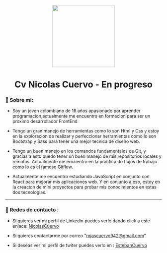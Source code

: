 <div id="Header" align="center">
   <img src="https://media.giphy.com/media/LaVp0AyqR5bGsC5Cbm/giphy.gif" width="200">
   <h1 align="center">Cv Nicolas Cuervo - En progreso</h1>
</div>

###  🧑 Sobre mi:
   
- Soy un joven colombiano de 16 años apasionado por aprender programacion,actualmente me encuentro en formacion para ser un proximo desarrollador FrontEnd
   
- Tengo un gran manejo de herramientas como lo son Html y Css y estoy en la exploracion de realizar y perfeccionar herramientas como lo son
  Bootstrap y Sass para tener una mejor tecnica de diseño web.

- Tengo un buen manejo en los comandos fundamentales de Git, y gracias a esto puedo tener un buen manejo de mis repositorios locales y remotos. Actualmente me encuentro en la practica de flujos de trabajo como lo es el famoso Gitflow.
   
- Actualmente me encuentro estudiando JavaScript en conjunto con React para mejorar mis aplicaciones web. Y en conjunto a eso, estoy en la creacion de mini proyectos para probar mis conocimientos en estas dos tecnologias.
   
---

### 📱 Redes de contacto :
   
- Si quieres ver mi perfil de Linkedin puedes verlo dando click a este enlace: [NicolasCuervo](https://www.linkedin.com/in/nicolas-esteban-rojas-cuervo-9b72831ba/)

- Si quieres contactarme por correo  "rojascuervo942@gmail.com"
   
- Si deseas ver mi perfil de twiter puedes verlo en : [EstebanCuervo](https://twitter.com/EstebanCuervo_)
